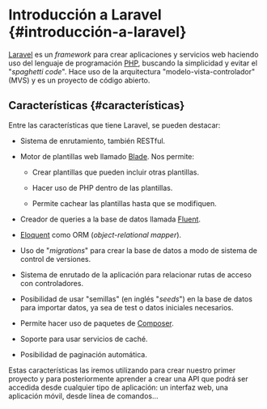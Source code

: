 
# Introducción a Laravel {#introducción-a-laravel}

[Laravel](https://laravel.com/) es un *framework* para crear aplicaciones y servicios web haciendo uso del lenguaje de programación [PHP](https://es.wikipedia.org/wiki/PHP), buscando la simplicidad y evitar el "*spaghetti code*". Hace uso de la arquitectura "modelo-vista-controlador" (MVS) y es un proyecto de código abierto.

## Características {#características}

Entre las características que tiene Laravel, se pueden destacar:

-   Sistema de enrutamiento, también RESTful.

-   Motor de plantillas web llamado [Blade](https://laravel.com/docs/10.x/blade). Nos permite:

    -   Crear plantillas que pueden incluir otras plantillas.

    -   Hacer uso de PHP dentro de las plantillas.

    -   Permite cachear las plantillas hasta que se modifiquen.

-   Creador de queries a la base de datos llamada [Fluent](https://laravel.com/docs/10.x/queries).

-   [Eloquent](https://laravel.com/docs/10.x/eloquent) como ORM (*object-relational mapper*).

-   Uso de "*migrations*" para crear la base de datos a modo de sistema de control de versiones.

-   Sistema de enrutado de la aplicación para relacionar rutas de acceso con controladores.

-   Posibilidad de usar "semillas" (en inglés "*seeds*") en la base de datos para importar datos, ya sea de test o datos iniciales necesarios.

-   Permite hacer uso de paquetes de [Composer](https://getcomposer.org/).

-   Soporte para usar servicios de caché.

-   Posibilidad de paginación automática.

Estas características las iremos utilizando para crear nuestro primer proyecto y para posteriormente aprender a crear una API que podrá ser accedida desde cualquier tipo de aplicación: un interfaz web, una aplicación móvil, desde línea de comandos\...

